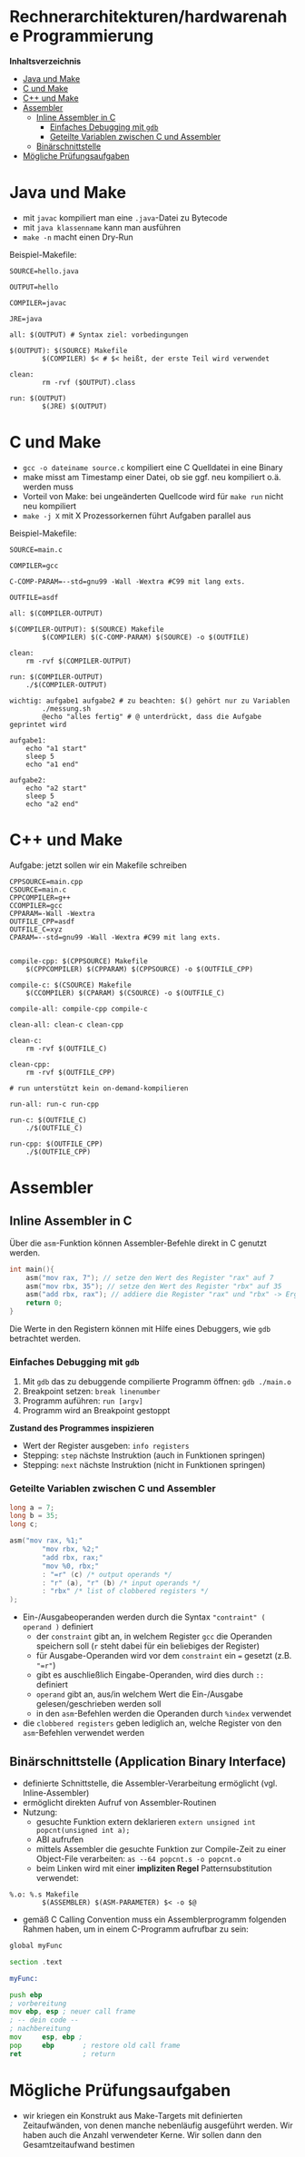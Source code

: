 Rechnerarchitekturen/hardwarenahe Programmierung
================================================

<!-- START doctoc generated TOC please keep comment here to allow auto update -->
<!-- DON'T EDIT THIS SECTION, INSTEAD RE-RUN doctoc TO UPDATE -->
**Inhaltsverzeichnis**

- [Java und Make](#java-und-make)
- [C und Make](#c-und-make)
- [C++ und Make](#c-und-make)
- [Assembler](#assembler)
  - [Inline Assembler in C](#inline-assembler-in-c)
    - [Einfaches Debugging mit `gdb`](#einfaches-debugging-mit-gdb)
    - [Geteilte Variablen zwischen C und Assembler](#geteilte-variablen-zwischen-c-und-assembler)
  - [Binärschnittstelle](#bin%C3%A4rschnittstelle)
- [Mögliche Prüfungsaufgaben](#m%C3%B6gliche-pr%C3%BCfungsaufgaben)

<!-- END doctoc generated TOC please keep comment here to allow auto update -->

<!--newpage-->

# Java und Make

- mit ``javac`` kompiliert man eine ``.java``-Datei zu Bytecode
- mit ``java klassenname`` kann man ausführen
- ``make -n`` macht einen Dry-Run

Beispiel-Makefile:

```make
SOURCE=hello.java

OUTPUT=hello

COMPILER=javac

JRE=java

all: $(OUTPUT) # Syntax ziel: vorbedingungen

$(OUTPUT): $(SOURCE) Makefile
        $(COMPILER) $< # $< heißt, der erste Teil wird verwendet

clean:
        rm -rvf ($OUTPUT).class

run: $(OUTPUT)
        $(JRE) $(OUTPUT)
```

# C und Make

- ``gcc -o dateiname source.c`` kompiliert eine C Quelldatei in eine Binary
- make misst am Timestamp einer Datei, ob sie ggf. neu kompiliert o.ä. werden muss
- Vorteil von Make: bei ungeänderten Quellcode wird für ``make run`` nicht neu kompiliert
- ``make -j X`` mit X Prozessorkernen führt Aufgaben parallel aus

Beispiel-Makefile:

```make
SOURCE=main.c

COMPILER=gcc

C-COMP-PARAM=--std=gnu99 -Wall -Wextra #C99 mit lang exts.

OUTFILE=asdf

all: $(COMPILER-OUTPUT)

$(COMPILER-OUTPUT): $(SOURCE) Makefile
        $(COMPILER) $(C-COMP-PARAM) $(SOURCE) -o $(OUTFILE)

clean:
    rm -rvf $(COMPILER-OUTPUT)

run: $(COMPILER-OUTPUT)
    ./$(COMPILER-OUTPUT)

wichtig: aufgabe1 aufgabe2 # zu beachten: $() gehört nur zu Variablen
        ./messung.sh
        @echo "alles fertig" # @ unterdrückt, dass die Aufgabe geprintet wird

aufgabe1:
    echo "a1 start"
    sleep 5
    echo "a1 end"

aufgabe2:
    echo "a2 start"
    sleep 5
    echo "a2 end"
```

# C++ und Make

Aufgabe: jetzt sollen wir ein Makefile schreiben

```make
CPPSOURCE=main.cpp
CSOURCE=main.c
CPPCOMPILER=g++
CCOMPILER=gcc
CPPARAM=-Wall -Wextra
OUTFILE_CPP=asdf
OUTFILE_C=xyz
CPARAM=--std=gnu99 -Wall -Wextra #C99 mit lang exts.


compile-cpp: $(CPPSOURCE) Makefile
	$(CPPCOMPILER) $(CPPARAM) $(CPPSOURCE) -o $(OUTFILE_CPP)

compile-c: $(CSOURCE) Makefile
	$(CCOMPILER) $(CPARAM) $(CSOURCE) -o $(OUTFILE_C)

compile-all: compile-cpp compile-c

clean-all: clean-c clean-cpp

clean-c:
	rm -rvf $(OUTFILE_C)

clean-cpp:
	rm -rvf $(OUTFILE_CPP)

# run unterstützt kein on-demand-kompilieren

run-all: run-c run-cpp

run-c: $(OUTFILE_C)
	./$(OUTFILE_C)

run-cpp: $(OUTFILE_CPP)
	./$(OUTFILE_CPP)
```

# Assembler

## Inline Assembler in C

Über die `asm`-Funktion können Assembler-Befehle direkt in C genutzt werden.

```C
int main(){
	asm("mov rax, 7"); // setze den Wert des Register "rax" auf 7
	asm("mov rbx, 35"); // setze den Wert des Register "rbx" auf 35
	asm("add rbx, rax"); // addiere die Register "rax" und "rbx" -> Ergebnis in "rbx"
	return 0;
}
```

Die Werte in den Registern können mit Hilfe eines Debuggers, wie `gdb` betrachtet werden.

### Einfaches Debugging mit `gdb`

1. Mit `gdb` das zu debuggende compilierte Programm öffnen: `gdb ./main.o`
2. Breakpoint setzen: `break linenumber`
3. Programm auführen: `run [argv]`
4. Programm wird an Breakpoint gestoppt

**Zustand des Programmes inspizieren**

- Wert der Register ausgeben: `info registers`
- Stepping: `step` nächste Instruktion (auch in Funktionen springen)
- Stepping: `next` nächste Instruktion (nicht in Funktionen springen)

### Geteilte Variablen zwischen C und Assembler

```C
long a = 7;
long b = 35;
long c;

asm("mov rax, %1;"
		"mov rbx, %2;"
		"add rbx, rax;"
		"mov %0, rbx;"
		: "=r" (c) /* output operands */
		: "r" (a), "r" (b) /* input operands */
		: "rbx" /* list of clobbered registers */
);
```

- Ein-/Ausgabeoperanden werden durch die Syntax `"contraint" ( operand )` definiert
	- der `constraint` gibt an, in welchem Register `gcc` die Operanden speichern soll (`r` steht dabei für ein beliebiges der Register)
	- für Ausgabe-Operanden wird vor dem `constraint` ein `=` gesetzt (z.B. `"=r"`)
	- gibt es auschließlich Eingabe-Operanden, wird dies durch `::` definiert
	- `operand` gibt an, aus/in welchem Wert die Ein-/Ausgabe gelesen/geschrieben werden soll
	- in den `asm`-Befehlen werden die Operanden durch `%index` verwendet
- die `clobbered registers` geben lediglich an, welche Register von den `asm`-Befehlen verwendet werden

## Binärschnittstelle (Application Binary Interface)

- definierte Schnittstelle, die Assembler-Verarbeitung ermöglicht (vgl. Inline-Assembler)
- ermöglicht direkten Aufruf von Assembler-Routinen
- Nutzung:
  - gesuchte Funktion extern deklarieren ``extern unsigned int popcnt(unsigned int a);``
  - ABI aufrufen
  - mittels Assembler die gesuchte Funktion zur Compile-Zeit zu einer Object-File verarbeiten: ``as --64 popcnt.s -o popcnt.o``
  - beim Linken wird mit einer **impliziten Regel** Patternsubstitution verwendet:

```make
%.o: %.s Makefile
        $(ASSEMBLER) $(ASM-PARAMETER) $< -o $@
```

- gemäß C Calling Convention muss ein Assemblerprogramm folgenden Rahmen haben, um in einem C-Programm aufrufbar zu sein:

```asm
global myFunc

section .text

myFunc:

push ebp
; vorbereitung
mov ebp, esp ; neuer call frame
; -- dein code -- 
; nachbereitung
mov     esp, ebp ; 
pop     ebp       ; restore old call frame
ret               ; return
```

# Mögliche Prüfungsaufgaben

- wir kriegen ein Konstrukt aus Make-Targets mit definierten Zeitaufwänden, von denen manche nebenläufig ausgeführt werden. Wir haben auch die Anzahl verwendeter Kerne. Wir sollen dann den Gesamtzeitaufwand bestimen
